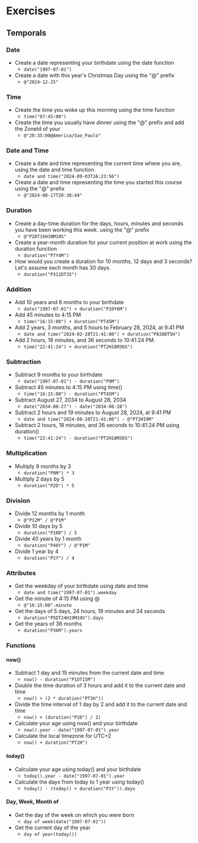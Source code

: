 # Exercises
## Temporals

### Date
- Create a date representing your birthdate using the date function
  - ``date("1997-07-01")``
- Create a date with this year's Christmas Day using the "@" prefix 
  - ``@"2024-12-25"``

### Time
- Create the time you woke up this morning using the time function
  - ``time("07:45:00")``
- Create the time you usually have dinner using the "@" prefix and add the ZoneId of your
  - ``@"20:35:00@America/Sao_Paulo"``
 
### Date and Time
- Create a date and time representing the current time where you are, using the date and time function
  - ``date and time("2024-09-03T16:23:56")``
- Create a date and time representing the time you started this course using the "@" prefix
  - ``@"2024-08-17T20:38:44"``

### Duration
- Create a day-time duration for the days, hours, minutes and seconds you have been working this week. using the "@" prefix
  - ``@"P2DT16H30M10S"``
- Create a year-month duration for your current position at work using the duration function
  - ``duration("P7Y4M")``
- How would you create a duration for 10 months, 12 days and 3 seconds? Let's assume each month has 30 days.
  - ``duration("P312DT3S")``

### Addition
- Add 10 years and 6 months to your birthdate
  - ``date("1997-07-01") + duration("P10Y6M")``
- Add 45 minutes to 4:15 PM
  - ``time("16:15:00") + duration("PT45M")``
- Add 2 years, 3 months, and 5 hours to February 28, 2024, at 9:41 PM
  - ``date and time("2024-02-28T21:41:00") + duration("P820DT5H")`` 
- Add 2 hours, 18 minutes, and 36 seconds to 10:41:24 PM.
  - ``time("22:41:24") + duration("PT2H18M36S")``

### Subtraction
- Subtract 9 months to your birthdate
  - ``date("1997-07-01") - duration("P9M")``
- Subtract 45 minutes to 4:15 PM using time()
  - ``time("16:15:00") - duration("PT45M")``
- Subtract August 27, 2034 to August 28, 2034
  - ``date("2034-08-27") - date("2034-08-28")``
- Subtract 2 hours and 19 minutes to August 28, 2024, at 9:41 PM
  - ``date and time("2024-08-28T21:41:00") - @"PT2H19M"``
- Subtract 2 hours, 18 minutes, and 36 seconds to 10:41:24 PM using duration()
  - ``time("22:41:24") - duration("PT2H18M36S")``

### Multiplication
- Multiply 9 months by 3
  - ``duration("P9M") * 3``
- Multiply 2 days by 5
  - ``duration("P2D") * 5``

### Division
- Divide 12 months by 1 month
  - ``@"P12M" / @"P1M"``
- Divide 10 days by 5
  - ``duration("P10D") / 5``
- Divide 40 years by 1 month
  - ``duration("P40Y") / @"P1M"``
- Divide 1 year by 4
  - ``duration("P1Y") / 4``

### Attributes
- Get the weekday of your birthdate using date and time
  - ``date and time("1997-07-01").weekday``
- Get the minute of 4:15 PM using @
  - ``@"16:15:00".minute``
- Get the days of 5 days, 24 hours, 19 minutes and 34 seconds
  - ``duration("P5DT24H19M34S").days``
- Get the years of 36 months
  - ``duration("P36M").years``

### Functions
#### now()
- Subtract 1 day and 15 minutes from the current date and time
  - ``now() - duration("P1DT15M")``
- Double the time duration of 3 hours and add it to the current date and time
  - ``now() + (2 * duration("PT3H"))``
- Divide the time interval of 1 day by 2 and add it to the current date and time
  - ``now() + (duration("P1D") / 2)``
- Calculate your age using now() and your birthdate
  - ``now().year - date("1997-07-01").year``
- Calculate the local timezone for UTC+2
  - ``now() + duration("PT2H")``

#### today()
- Calculate your age using today() and your birthdate
  - ``today().year - date("1997-07-01").year``
- Calculate the days from today to 1 year using today()
  - ``today() - (today() + duration("P1Y")).days``

#### Day, Week, Month of
- Get the day of the week on which you were born
  - ``day of week(date("1997-07-01"))``
- Get the current day of the year
  - ``day of year(today())``